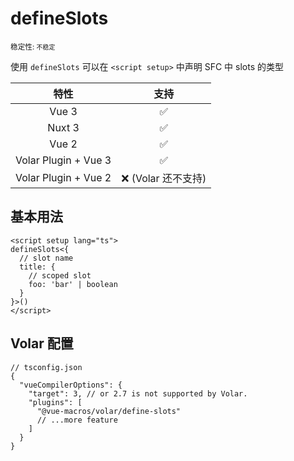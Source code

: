 # defineSlots

<small>稳定性: <code class="!text-yellow-600">不稳定</code></small>

使用 `defineSlots` 可以在 `<script setup>` 中声明 SFC 中 slots 的类型

|         特性         |         支持         |
| :------------------: | :------------------: |
|        Vue 3         |  :white_check_mark:  |
|        Nuxt 3        |  :white_check_mark:  |
|        Vue 2         |  :white_check_mark:  |
| Volar Plugin + Vue 3 |  :white_check_mark:  |
| Volar Plugin + Vue 2 | :x: (Volar 还不支持) |

## 基本用法

```vue
<script setup lang="ts">
defineSlots<{
  // slot name
  title: {
    // scoped slot
    foo: 'bar' | boolean
  }
}>()
</script>
```

## Volar 配置

```jsonc {6}
// tsconfig.json
{
  "vueCompilerOptions": {
    "target": 3, // or 2.7 is not supported by Volar.
    "plugins": [
      "@vue-macros/volar/define-slots"
      // ...more feature
    ]
  }
}
```
